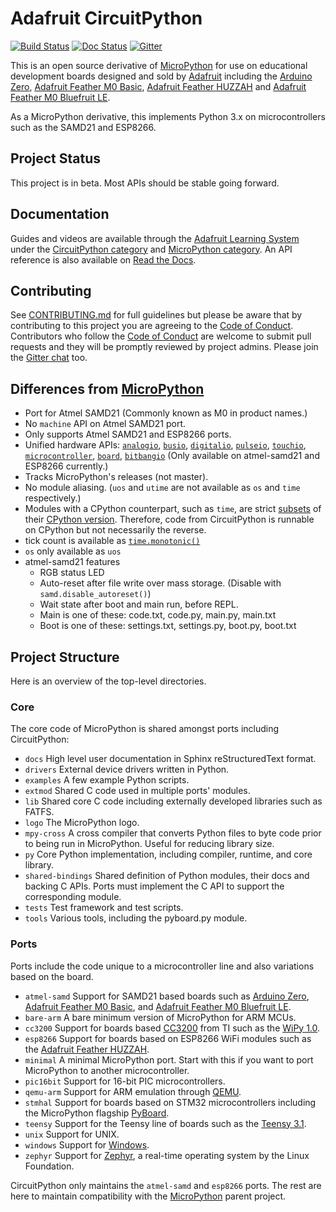 # Adafruit CircuitPython

[![Build Status](https://travis-ci.org/adafruit/circuitpython.svg?branch=master)](https://travis-ci.org/adafruit/circuitpython) [![Doc Status](https://readthedocs.org/projects/circuitpython/badge/?version=latest)](http://circuitpython.readthedocs.io/) [![Gitter](https://badges.gitter.im/adafruit/circuitpython.svg)](https://gitter.im/adafruit/circuitpython?utm_source=badge&utm_medium=badge&utm_campaign=pr-badge)

This is an open source derivative of [MicroPython](http://www.micropython.org)
for use on educational development boards designed and sold by [Adafruit](https://www.adafruit.com)
including the [Arduino Zero](https://www.arduino.cc/en/Main/ArduinoBoardZero), [Adafruit Feather M0 Basic](https://www.adafruit.com/products/2772), [Adafruit Feather HUZZAH](https://www.adafruit.com/products/2821) and
[Adafruit Feather M0 Bluefruit LE](https://www.adafruit.com/products/2995).

As a MicroPython derivative, this implements Python 3.x on microcontrollers such
as the SAMD21 and ESP8266.

## Project Status
This project is in beta. Most APIs should be stable going forward.

## Documentation

Guides and videos are available through the [Adafruit Learning System](https://learn.adafruit.com/) under the [CircuitPython category](https://learn.adafruit.com/category/circuitpython) and [MicroPython category](https://learn.adafruit.com/category/micropython). An API reference is also available on [Read the Docs](http://circuitpython.readthedocs.io/en/latest/?).

## Contributing
See [CONTRIBUTING.md](https://github.com/adafruit/circuitpython/blob/master/CONTRIBUTING.md)
for full guidelines but please be aware that by contributing to this project you
are agreeing to the
[Code of Conduct](https://github.com/adafruit/circuitpython/blob/master/CODE_OF_CONDUCT.md).
Contributors who follow the
[Code of Conduct](https://github.com/adafruit/circuitpython/blob/master/CODE_OF_CONDUCT.md)
are welcome to submit pull requests and they will be promptly reviewed by
project admins. Please join the [Gitter chat](https://gitter.im/adafruit/circuitpython) too.

## Differences from [MicroPython](https://github.com/micropython/micropython)

* Port for Atmel SAMD21 (Commonly known as M0 in product names.)
* No `machine` API on Atmel SAMD21 port.
* Only supports Atmel SAMD21 and ESP8266 ports.
* Unified hardware APIs: [`analogio`](https://circuitpython.readthedocs.io/en/latest/shared-bindings/analogio/__init__.html), [`busio`](https://circuitpython.readthedocs.io/en/latest/shared-bindings/busio/__init__.html), [`digitalio`](https://circuitpython.readthedocs.io/en/latest/shared-bindings/digitalio/__init__.html), [`pulseio`](https://circuitpython.readthedocs.io/en/latest/shared-bindings/pulseio/__init__.html), [`touchio`](https://circuitpython.readthedocs.io/en/latest/shared-bindings/touchio/__init__.html), [`microcontroller`](https://circuitpython.readthedocs.io/en/latest/shared-bindings/microcontroller/__init__.html), [`board`](https://circuitpython.readthedocs.io/en/latest/shared-bindings/board/__init__.html), [`bitbangio`](https://circuitpython.readthedocs.io/en/latest/shared-bindings/bitbangio/__init__.html) (Only available on atmel-samd21 and ESP8266 currently.)
* Tracks MicroPython's releases (not master).
* No module aliasing. (`uos` and `utime` are not available as `os` and `time` respectively.)
* Modules with a CPython counterpart, such as `time`, are strict [subsets](https://circuitpython.readthedocs.io/en/latest/shared-bindings/time/__init__.html) of their [CPython version](https://docs.python.org/3.4/library/time.html?highlight=time#module-time). Therefore, code from CircuitPython is runnable on CPython but not necessarily the reverse.
* tick count is available as [`time.monotonic()`](https://circuitpython.readthedocs.io/en/latest/shared-bindings/time/__init__.html#time.monotonic)
* `os` only available as `uos`
* atmel-samd21 features
    * RGB status LED
    * Auto-reset after file write over mass storage. (Disable with `samd.disable_autoreset()`)
    * Wait state after boot and main run, before REPL.
    * Main is one of these: code.txt, code.py, main.py, main.txt
    * Boot is one of these: settings.txt, settings.py, boot.py, boot.txt

## Project Structure
Here is an overview of the top-level directories.

### Core
The core code of MicroPython is shared amongst ports including CircuitPython:
- `docs` High level user documentation in Sphinx reStructuredText format.
- `drivers` External device drivers written in Python.
- `examples` A few example Python scripts.
- `extmod` Shared C code used in multiple ports' modules.
- `lib` Shared core C code including externally developed libraries such as FATFS.
- `logo` The MicroPython logo.
- `mpy-cross` A cross compiler that converts Python files to byte code prior to being run in MicroPython. Useful for reducing library size.
- `py` Core Python implementation, including compiler, runtime, and
  core library.
- `shared-bindings` Shared definition of Python modules, their docs and backing C APIs. Ports must implement the C API to support the corresponding module.
- `tests` Test framework and test scripts.
- `tools` Various tools, including the pyboard.py module.

### Ports
Ports include the code unique to a microcontroller line and also variations
based on the board.
- `atmel-samd` Support for SAMD21 based boards such as [Arduino Zero](https://www.arduino.cc/en/Main/ArduinoBoardZero), [Adafruit Feather M0 Basic](https://www.adafruit.com/products/2772),  and
[Adafruit Feather M0 Bluefruit LE](https://www.adafruit.com/products/2995).
- `bare-arm` A bare minimum version of MicroPython for ARM MCUs.
- `cc3200` Support for boards based [CC3200](http://www.ti.com/product/CC3200) from TI such as the [WiPy 1.0](https://www.pycom.io/solutions/py-boards/wipy1/).
- `esp8266` Support for boards based on ESP8266 WiFi modules such as the [Adafruit Feather HUZZAH](https://www.adafruit.com/products/2821).
- `minimal` A minimal MicroPython port. Start with this if you want
  to port MicroPython to another microcontroller.
- `pic16bit` Support for 16-bit PIC microcontrollers.
- `qemu-arm` Support for ARM emulation through [QEMU](https://qemu.org).
- `stmhal` Support for boards based on STM32 microcontrollers including the MicroPython flagship [PyBoard](https://store.micropython.org/store/#/products/PYBv1_1).
- `teensy` Support for the Teensy line of boards such as the [Teensy 3.1](https://www.pjrc.com/teensy/teensy31.html).
- `unix` Support for UNIX.
- `windows` Support for [Windows](https://www.microsoft.com/en-us/windows/).
- `zephyr` Support for [Zephyr](https://www.zephyrproject.org/), a real-time operating system by the Linux Foundation.

CircuitPython only maintains the `atmel-samd` and `esp8266` ports. The rest are here to maintain compatibility with the [MicroPython](https://github.com/micropython/micropython) parent project.
